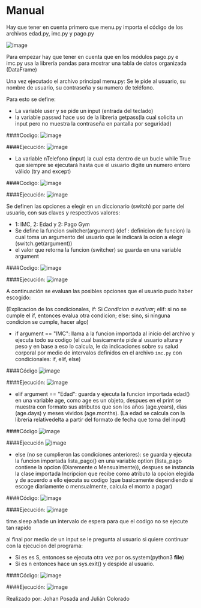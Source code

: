 # Manual

Hay que tener en cuenta primero que menu.py importa el código de los archivos edad.py, imc.py y pago.py

![image](https://user-images.githubusercontent.com/64292875/227674665-18cdd1ae-1331-4f52-9030-7f8b15519d7a.png)

Para empezar hay que tener en cuenta que en los módulos pago.py e imc.py usa la librería pandas para mostrar una tabla de datos organizada (DataFrame)



Una vez ejecutado el archivo principal menu.py:
Se le pide al usuario, su nombre de usuario, su contraseña y su numero de teléfono.

Para esto se define:

* La variable user y se pide un input (entrada del teclado)
* la variable passwd hace uso de la libreria getpass(la cual solicita un input pero no muestra la contraseña en pantalla por seguridad)

####Codigo:
![image](https://user-images.githubusercontent.com/64292875/227673113-de358b3e-0fe4-404a-9112-90f958bf31aa.png)

####Ejecución:
![image](https://user-images.githubusercontent.com/64292875/227672371-9990008a-1b91-4429-809c-a913d8189cb8.png)


* La variable nTelefono (input) la cual esta dentro de un bucle while True que siempre se ejecutará hasta que el usuario digite un numero entero válido (try and except)

####Codigo:
![image](https://user-images.githubusercontent.com/64292875/227674638-b301f0e2-d7b4-47ad-8c18-9f678eeb1aa7.png)

####Ejecución:
![image](https://user-images.githubusercontent.com/64292875/227672602-ac154440-4e98-440c-9138-323ff64fc200.png)


Se definen las opciones a elegir en un diccionario (switch) por parte del usuario, con sus claves y respectivos valores:
* 1: IMC, 2: Edad y 2: Pago Gym
* Se define la funcion switcher(argument) (def : definicion de funcion) la cual toma un argumento del usuario que le indicará la ocion a elegir (switch.get(argument))
* el valor que retorna la funcion (switcher) se guarda en una variable argument

####Codigo:
![image](https://user-images.githubusercontent.com/64292875/227675383-9746a052-499d-4207-abcc-c50990acd29e.png)

####Ejecución:
![image](https://user-images.githubusercontent.com/64292875/227675446-79201681-e8f0-434e-b185-94ca132e8e1c.png)

A continuación se evaluan las posibles opciones que el usuario pudo haber escogido:

(Explicacion de los condicionales, if: Si *Condicion a evaluar*; elif: si no se cumple el if, entonces evalua otra condicion; else: sino, si ninguna condicion se cumple, hacer algo)

* if argument == "IMC": llama a la funcion importada al inicio del archivo y ejecuta todo su codigo (el cual basicamente pide al usuario altura y peso y en base a eso lo calcula, le da indicaciones sobre su salud corporal por medio de intervalos definidos en el archivo ```imc.py``` con condicionales: if, elif, else)

####Código
![image](https://user-images.githubusercontent.com/64292875/227676742-94009be9-3d6f-4961-885a-95201d8648bd.png)

####Ejecución:
![image](https://user-images.githubusercontent.com/64292875/227677614-da54dfca-54eb-466c-9238-1187c958e25c.png)


* elif argument == "Edad": guarda y ejecuta la funcion importada edad() en una variable age, como age es un objeto, despues en el print se muestra con formato sus atributos que son los años (age.years), dias (age.days) y meses vividos (age.months). (La edad se calcula con la libreria relativedelta a partir del formato de fecha que toma del input)

####Código
![image](https://user-images.githubusercontent.com/64292875/227678238-86dba4f7-662f-47a4-be96-f41623603e54.png)

####Ejecución
![image](https://user-images.githubusercontent.com/64292875/227678278-1de06ccb-8c44-4d10-901b-7fd26103d050.png)


* else (no se cumplieron las condiciones anteriores): se guarda y ejecuta la funcion importada lista_pago() en una variable option (lista_pago contiene la opcion (Diaremente o Mensualmente)), despues se instancia la clase importada Incripcion que recibe como atributo la opcion elegida y de acuerdo a ello ejecuta su codigo (que basicamente dependiendo si escoge diariamente o mensualmente, calcula el monto a pagar)

####Código:
![image](https://user-images.githubusercontent.com/64292875/227678931-8ddcd606-ed44-464c-bc8d-e78465321ce9.png)


####Ejecución:
![image](https://user-images.githubusercontent.com/64292875/227678435-d857e00e-3dc4-401e-b225-00c3db78090b.png)


time.sleep añade un intervalo de espera para que el codigo no se ejecute tan rapido


al final por medio de un input se le pregunta al usuario si quiere continuar con la ejecucion del programa:

* Si es es S, entonces se ejecuta otra vez por os.system(python3 __file__)
* Si es n entonces hace un sys.exit() y despide al usuario.

####Código:
![image](https://user-images.githubusercontent.com/64292875/227679087-e1d19cfb-81f2-4579-a479-a3994266c9c6.png)

####Ejecución:
![image](https://user-images.githubusercontent.com/64292875/227679111-b6da7b36-88ad-4fdf-a841-58b1b1118047.png)


Realizado por: Johan Posada and Julián Colorado
